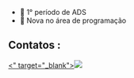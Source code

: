 - 👋 1° período de ADS
- 👀 Nova no área de programação

## Contatos :
<div> 
<a href="https://www.instagram.com/jordana_tdb?igsh=N2loem5vOWY4bmR3"><" target="_blank"><img loading="lazy" src="https://img.shields.io/badge/-Instagram-%23E4405F?style=for-the-badge&logo=instagram&logoColor=white" target="_blank"></a> </div>


